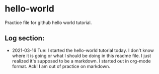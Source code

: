 # hello-world
Practice file for github hello world tutorial.

## Log section:

* 2021-03-16 Tue: I started the hello-world tutorial today. I don't know where it is going or what I should be doing in this readme file.  I just realized it's supposed to be a markdown.  I started out in org-mode format.  Ack!  I am out of practice on markdown.
